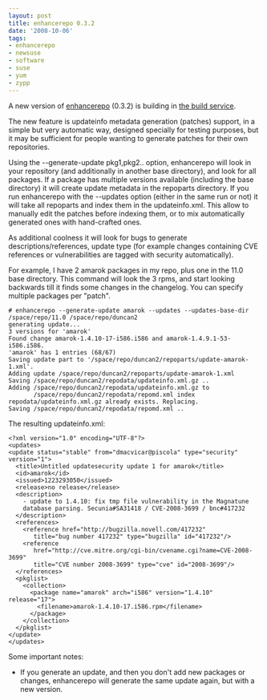 ```yaml
---
layout: post
title: enhancerepo 0.3.2
date: '2008-10-06'
tags:
- enhancerepo
- newsuse
- software
- suse
- yum
- zypp
---
```


A new version of [enhancerepo][1] (0.3.2) is building in [the build service][2].

The new feature is updateinfo metadata generation (patches) support, in a simple but very automatic way, designed specially for testing purposes, but it may be sufficient for people wanting to generate patches for their own repositories.

Using the --generate-update pkg1,pkg2.. option, enhancerepo will look in your repository (and additionally in another base directory), and look for all packages. If a package has multiple versions available (including the base directory) it will create update metadata in the repoparts directory. If you run enhancerepo with the --updates option (either in the same run or not) it will take all repoparts and index them in the updateinfo.xml. This allow to manually edit the patches before indexing them, or to mix automatically generated ones with hand-crafted ones.

As additional coolness it will look for bugs to generate descriptions/references, update type (for example changes containing CVE references or vulnerabilities are tagged with security automatically).

For example, I have 2 amarok packages in my repo, plus one in the 11.0 base directory. This command will look the 3 rpms, and start looking backwards till it finds some changes in the changelog. You can specify multiple packages per "patch".

```
# enhancerepo --generate-update amarok --updates --updates-base-dir /space/repo/11.0 /space/repo/duncan2
generating update...
3 versions for 'amarok'
Found change amarok-1.4.10-17-i586.i586 and amarok-1.4.9.1-53-i586.i586.
'amarok' has 1 entries (68/67)
Saving update part to '/space/repo/duncan2/repoparts/update-amarok-1.xml'.
Adding update /space/repo/duncan2/repoparts/update-amarok-1.xml
Saving /space/repo/duncan2/repodata/updateinfo.xml.gz ..
Adding /space/repo/duncan2/repodata/updateinfo.xml.gz to
       /space/repo/duncan2/repodata/repomd.xml index
repodata/updateinfo.xml.gz already exists. Replacing.
Saving /space/repo/duncan2/repodata/repomd.xml ..
```

The resulting updateinfo.xml:

```
<?xml version="1.0" encoding="UTF-8"?>
<updates>
<update status="stable" from="dmacvicar@piscola" type="security" version="1">
  <title>Untitled updatesecurity update 1 for amarok</title>
  <id>amarok</id>
  <issued>1223293050</issued>
  <release>no release</release>
  <description>
    - update to 1.4.10: fix tmp file vulnerability in the Magnatune
    database parsing. Secunia#SA31418 / CVE-2008-3699 / bnc#417232
  </description>
  <references>
    <reference href="http://bugzilla.novell.com/417232"
       title="bug number 417232" type="bugzilla" id="417232"/>
    <reference
       href="http://cve.mitre.org/cgi-bin/cvename.cgi?name=CVE-2008-3699"
       title="CVE number 2008-3699" type="cve" id="2008-3699"/>
  </references>
  <pkglist>
    <collection>
      <package name="amarok" arch="i586" version="1.4.10" release="17">
        <filename>amarok-1.4.10-17.i586.rpm</filename>
      </package>
    </collection>
  </pkglist>
</update>
</updates>
```

Some important notes:

* If you generate an update, and then you don't add new packages or changes, enhancerepo will generate the same update again, but with a new version.

[1]: http://en.opensuse.org/Enhancerepo  
 [2]: http://software.opensuse.org/search?q=enhancerepo  
 [3]: http://software.opensuse.org/search?q=ruby-rpm

